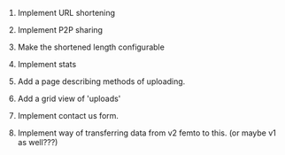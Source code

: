 1. Implement URL shortening
2. Implement P2P sharing
3. Make the shortened length configurable
4. Implement stats
5. Add a page describing methods of uploading.
6. Add a grid view of 'uploads'
7. Implement contact us form.

8. Implement way of transferring data from v2 femto to this. (or maybe v1 as well???)
